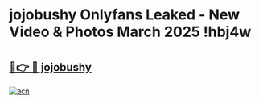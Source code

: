 # jojobushy Onlyfans Leaked - New Video & Photos March 2025 !hbj4w

# <h2><a href="https://yof91g.iuczelnia.edu.pl?title=jojobushy&ref=hbj4w">🔗👉 🔴 jojobushy</a></h2>

[![acn](https://github.com/user-attachments/assets/0f9c940e-d8b0-45ae-aac7-cd30a18b3e1c)](https://yof91g.iuczelnia.edu.pl?title=jojobushy&ref=hbj4w)

